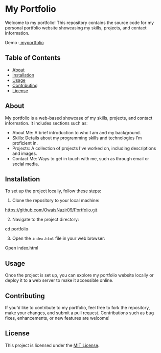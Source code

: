 <h1>My Portfolio</h1>

Welcome to my portfolio! This repository contains the source code for my personal portfolio website showcasing my skills, projects, and contact information.


Demo :<a href="https://owaisnazir09.github.io/portfolio/" > myportfolio</a>

## Table of Contents

- [About](#about)
- [Installation](#installation)
- [Usage](#usage)
- [Contributing](#contributing)
- [License](#license)

## About

My portfolio is a web-based showcase of my skills, projects, and contact information. It includes sections such as:

- About Me: A brief introduction to who I am and my background.
- Skills: Details about my programming skills and technologies I'm proficient in.
- Projects: A collection of projects I've worked on, including descriptions and images.
- Contact Me: Ways to get in touch with me, such as through email or social media.

## Installation

To set up the project locally, follow these steps:

1. Clone the repository to your local machine:

https://github.com/OwaisNazir09/Portfolio.git


2. Navigate to the project directory:

cd portfolio


3. Open the `index.html` file in your web browser:

Open index.html

## Usage

Once the project is set up, you can explore my portfolio website locally or deploy it to a web server to make it accessible online. 

## Contributing

If you'd like to contribute to my portfolio, feel free to fork the repository, make your changes, and submit a pull request. Contributions such as bug fixes, enhancements, or new features are welcome!

## License

This project is licensed under the [MIT License](LICENSE).
